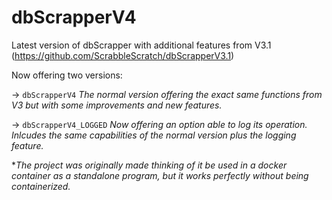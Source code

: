 # dbScrapperV4
Latest version of dbScrapper with additional features from V3.1 (https://github.com/ScrabbleScratch/dbScrapperV3.1)

Now offering two versions:

-> `dbScrapperV4`
    _The normal version offering the exact same functions from V3 but with some improvements and new features._
    
-> `dbScrapperV4_LOGGED`
    _Now offering an option able to log its operation. Inlcudes the same capabilities of the normal version plus the logging feature._


*_The project was originally made thinking of it be used in a docker container as a standalone program, but it works perfectly without being containerized._
